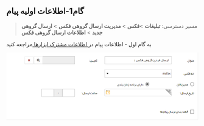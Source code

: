 ﻿## گام1-اطلاعات اولیه پیام

> مسیر دسترسی:  **تبلیغات** >**فکس** > **مدیریت ارسال گروهی فکس** > **ارسال گروهی جدید** > **اطلاعات ارسال گروهی فکس** 


به گام اول - اطلاعات پیام در[ اطلاعات مشترک ابزارها ](https://github.com/1stco/PayamGostarDocs/blob/master/help%202.5.4/Marketing/moshtarak-abzar/gam%20yk/gam-yk.md)مراجعه کنید


![](advertising-sendinggroupfax-firststep.png)



